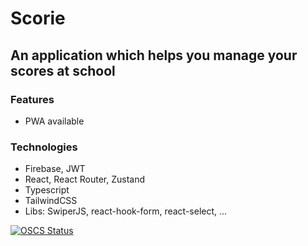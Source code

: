 # Scorie

## An application which helps you manage your scores at school

### Features

-   PWA available

### Technologies

-   Firebase, JWT
-   React, React Router, Zustand
-   Typescript
-   TailwindCSS
-   Libs: SwiperJS, react-hook-form, react-select, ...

[![OSCS Status](https://www.oscs1024.com/platform/badge/yuran1811/Scorie.svg?size=small)](https://www.oscs1024.com/project/yuran1811/Scorie?ref=badge_small)
